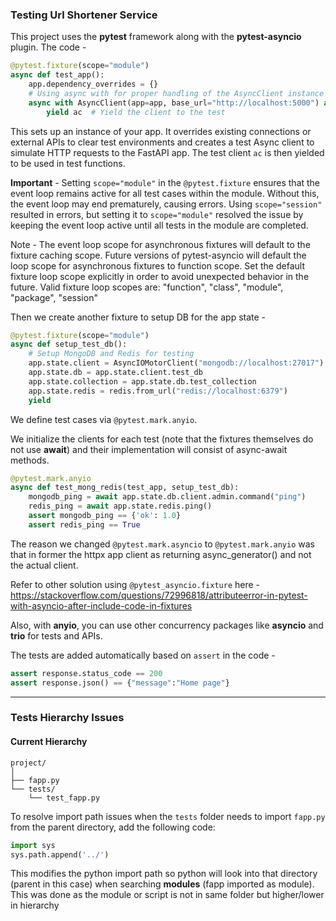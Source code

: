 ### Testing Url Shortener Service

This project uses the **pytest** framework along with the **pytest-asyncio** plugin. The code -

```py
@pytest.fixture(scope="module")
async def test_app():
    app.dependency_overrides = {}
    # Using async with for proper handling of the AsyncClient instance
    async with AsyncClient(app=app, base_url="http://localhost:5000") as ac:
        yield ac  # Yield the client to the test
```

This sets up an instance of your app. It overrides existing connections or external APIs to clear test environments and creates a test Async client to simulate HTTP requests to the FastAPI app. The test client `ac` is then yielded to be used in test functions.

**Important** - Setting `scope="module"` in the `@pytest.fixture` ensures that the event loop remains active for all test cases within the module. Without this, the event loop may end prematurely, causing errors. Using `scope="session"` resulted in errors, but setting it to `scope="module"` resolved the issue by keeping the event loop active until all tests in the module are completed.

Note - The event loop scope for asynchronous fixtures will default to the fixture caching scope. Future versions of pytest-asyncio will default the loop scope for asynchronous fixtures to function scope. Set the default fixture loop scope explicitly in order to avoid unexpected behavior in the future. Valid fixture loop scopes are: "function", "class", "module", "package", "session"

Then we create another fixture to setup DB for the app state -

```py
@pytest.fixture(scope="module")
async def setup_test_db():
    # Setup MongoDB and Redis for testing
    app.state.client = AsyncIOMotorClient("mongodb://localhost:27017")
    app.state.db = app.state.client.test_db
    app.state.collection = app.state.db.test_collection
    app.state.redis = redis.from_url("redis://localhost:6379")
    yield
```

We define test cases via `@pytest.mark.anyio`.

We initialize the clients for each test (note that the fixtures themselves do not use **await**) and their implementation will consist of async-await methods.

```py
@pytest.mark.anyio
async def test_mong_redis(test_app, setup_test_db):
    mongodb_ping = await app.state.db.client.admin.command("ping")
    redis_ping = await app.state.redis.ping()
    assert mongodb_ping == {'ok': 1.0}
    assert redis_ping == True
```

The reason we changed `@pytest.mark.asyncio` to `@pytest.mark.anyio` was that in former the httpx app client as returning async_generator() and not the actual client.

Refer to other solution using `@pytest_asyncio.fixture` here - https://stackoverflow.com/questions/72996818/attributeerror-in-pytest-with-asyncio-after-include-code-in-fixtures

Also, with **anyio**, you can use other concurrency packages like **asyncio** and **trio** for tests and APIs.

The tests are added automatically based on `assert` in the code -

```py
assert response.status_code == 200
assert response.json() == {"message":"Home page"}
```

---

### Tests Hierarchy Issues

#### Current Hierarchy

```
project/
│
├── fapp.py
└── tests/
    └── test_fapp.py
```

To resolve import path issues when the `tests` folder needs to import `fapp.py` from the parent directory, add the following code:

```py
import sys
sys.path.append('../')
```

This modifies the python import path so python will look into that directory (parent in this case) when searching **modules** (fapp imported as module). This was done as the module or script is not in same folder but higher/lower in hierarchy
